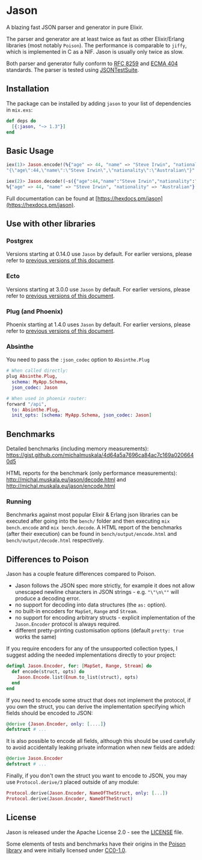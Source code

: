 # Jason

A blazing fast JSON parser and generator in pure Elixir.

The parser and generator are at least twice as fast as other Elixir/Erlang
libraries (most notably `Poison`). The performance is comparable to `jiffy`,
which is implemented in C as a NIF. Jason is usually only twice as slow.

Both parser and generator fully conform to
[RFC 8259](https://tools.ietf.org/html/rfc8259) and
[ECMA 404](http://www.ecma-international.org/publications/standards/Ecma-404.htm)
standards. The parser is tested using
[JSONTestSuite](https://github.com/nst/JSONTestSuite).

## Installation

The package can be installed by adding `jason` to your list of dependencies in
`mix.exs`:

```elixir
def deps do
  [{:jason, "~> 1.3"}]
end
```

## Basic Usage

```elixir
iex(1)> Jason.encode!(%{"age" => 44, "name" => "Steve Irwin", "nationality" => "Australian"})
"{\"age\":44,\"name\":\"Steve Irwin\",\"nationality\":\"Australian\"}"

iex(2)> Jason.decode!(~s({"age":44,"name":"Steve Irwin","nationality":"Australian"}))
%{"age" => 44, "name" => "Steve Irwin", "nationality" => "Australian"}
```

Full documentation can be found at
[https://hexdocs.pm/jason](https://hexdocs.pm/jason).

## Use with other libraries

### Postgrex

Versions starting at 0.14.0 use `Jason` by default. For earlier versions, please
refer to
[previous versions of this document](https://github.com/michalmuskala/jason/tree/v1.1.2#postgrex).

### Ecto

Versions starting at 3.0.0 use `Jason` by default. For earlier versions, please
refer to
[previous versions of this document](https://github.com/michalmuskala/jason/tree/v1.1.2#ecto).

### Plug (and Phoenix)

Phoenix starting at 1.4.0 uses `Jason` by default. For earlier versions, please
refer to
[previous versions of this document](https://github.com/michalmuskala/jason/tree/v1.1.2#plug-and-phoenix).

### Absinthe

You need to pass the `:json_codec` option to `Absinthe.Plug`

```elixir
# When called directly:
plug Absinthe.Plug,
  schema: MyApp.Schema,
  json_codec: Jason

# When used in phoenix router:
forward "/api",
  to: Absinthe.Plug,
  init_opts: [schema: MyApp.Schema, json_codec: Jason]
```

## Benchmarks

Detailed benchmarks (including memory measurements):
https://gist.github.com/michalmuskala/4d64a5a7696ca84ac7c169a0206640d5

HTML reports for the benchmark (only performance measurements):
http://michal.muskala.eu/jason/decode.html and
http://michal.muskala.eu/jason/encode.html

### Running

Benchmarks against most popular Elixir & Erlang json libraries can be executed
after going into the `bench/` folder and then executing `mix bench.encode` and
`mix bench.decode`. A HTML report of the benchmarks (after their execution) can
be found in `bench/output/encode.html` and `bench/output/decode.html`
respectively.

## Differences to Poison

Jason has a couple feature differences compared to Poison.

- Jason follows the JSON spec more strictly, for example it does not allow
  unescaped newline characters in JSON strings - e.g. `"\"\n\""` will produce a
  decoding error.
- no support for decoding into data structures (the `as:` option).
- no built-in encoders for `MapSet`, `Range` and `Stream`.
- no support for encoding arbitrary structs - explicit implementation of the
  `Jason.Encoder` protocol is always required.
- different pretty-printing customisation options (default `pretty: true` works
  the same)

If you require encoders for any of the unsupported collection types, I suggest
adding the needed implementations directly to your project:

```elixir
defimpl Jason.Encoder, for: [MapSet, Range, Stream] do
  def encode(struct, opts) do
    Jason.Encode.list(Enum.to_list(struct), opts)
  end
end
```

If you need to encode some struct that does not implement the protocol, if you
own the struct, you can derive the implementation specifying which fields should
be encoded to JSON:

```elixir
@derive {Jason.Encoder, only: [....]}
defstruct # ...
```

It is also possible to encode all fields, although this should be used carefully
to avoid accidentally leaking private information when new fields are added:

```elixir
@derive Jason.Encoder
defstruct # ...
```

Finally, if you don't own the struct you want to encode to JSON, you may use
`Protocol.derive/3` placed outside of any module:

```elixir
Protocol.derive(Jason.Encoder, NameOfTheStruct, only: [...])
Protocol.derive(Jason.Encoder, NameOfTheStruct)
```

## License

Jason is released under the Apache License 2.0 - see the [LICENSE](LICENSE)
file.

Some elements of tests and benchmarks have their origins in the
[Poison library](https://github.com/devinus/poison) and were initially licensed
under [CC0-1.0](https://creativecommons.org/publicdomain/zero/1.0/).
